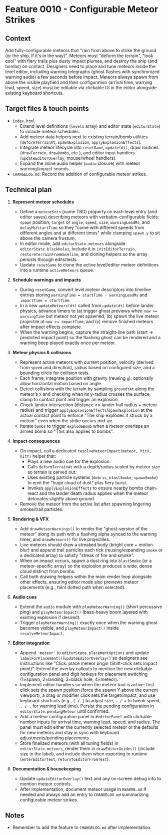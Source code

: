 # Feature 0010 - Configurable Meteor Strikes

## Context
Add fully-configurable meteors that "rain from above to strike the ground (or the ship, if it's in the way)". Meteors must "deform the terrain", "look cool" with fiery trails plus dusty impact plumes, and destroy the ship (and bombs) on contact. Designers need to place and tune meteors inside the level editor, including warning telegraphs (ghost flashes with synchronized warning audio) a few seconds before impact. Meteors always spawn from above the visible playfield and their configuration (arrival time, warning lead, speed, size) must be editable via clickable UI in the editor alongside existing keyboard shortcuts.

## Target files & touch points
- `index.html`
  - Extend level definitions (`levels` array) and editor state (`editorState`) to include meteor schedules.
  - Add meteor data helpers next to existing terrain/bomb utilities (`deformTerrainAt`, `spawnExplosion`, `applyExplosionEffects`).
  - Integrate meteor lifecycle into `resetGame`, `update(dt)`, draw routines (`drawTerrain`, `drawBombs`, etc.), and editor input handlers (`updateEditorOverlay`, mouse/wheel handlers).
  - Expand the inline audio helper (`audio` closure) with meteor warning/impact sounds.
- `CHANGELOG.md`: Record the addition of configurable meteor strikes.

## Technical plan
1. **Represent meteor schedules**
   - Define a `meteorSets` (name TBD) property on each level entry (and editor saves) describing meteors with verbatim-configurable fields: `spawn` position, `target` or `angle`, `speed`, `size`, `warningLeadMs`, and `delayMs`/`startTime` so they "come with different speeds from different angles and at different times" while clamping `spawn.y` to sit above the camera frustum.
   - In editor mode, add `editorState.meteors` alongside `editorState.blackHoles`, include it in `initEditorTerrain`, `restoreTerrainFromBaseline`, and cloning helpers so the array persists through edits/tests.
   - Update `resetGame` to clone the active level/editor meteor definitions into a runtime `activeMeteors` queue.

2. **Schedule warnings and impacts**
   - During `resetGame`, convert level meteor descriptors into timeline entries storing `warningTime = startTime - warningLeadMs` and `impactTime = startTime`.
   - In a new `updateMeteors(dt)` called from `update(dt)` before lander physics, advance timers to (a) trigger ghost previews when `now >= warningTime` but meteor not yet spawned, (b) spawn the live meteor projectile at `now >= impactTime`, and (c) remove finished meteors after impact effects complete.
   - When the warning begins, capture the straight-line path (start → predicted impact point) so the flashing ghost can be rendered and a warning beep played exactly once per meteor.

3. **Meteor physics & collisions**
   - Represent active meteors with current position, velocity (derived from `speed` and direction), radius based on configured size, and a bounding circle for collision tests.
   - Each frame, integrate position with gravity (reusing `g`), optionally allow horizontal motion based on angle.
   - Detect collisions with the terrain by sampling `groundYAt` along the meteor’s x and checking when its y-radius crosses the surface; clamp to contact point and trigger an explosion.
   - Check lander intersection (distance <= lander hull radius + meteor radius) and trigger `applyExplosionEffects`/`spawnExplosion` at the actual contact point to enforce "The ship explodes if struck by a meteor" even when the strike occurs mid-air.
   - Iterate `bombs` to trigger `explodeBomb` when a meteor overlaps an armed bomb so "This also applies to bombs".

4. **Impact consequences**
   - On impact, call a dedicated `resolveMeteorImpact(meteor, hitX, hitY)` helper that:
     - Plays a new audio cue for the explosion.
     - Calls `deformTerrainAt` with a depth/radius scaled by meteor size so terrain is carved out.
     - Uses existing particle systems (`debris`, `blastSmoke`, `spawnSmoke`) to emit the "huge cloud of dust" plus fiery burst.
     - Invokes `applyExplosionEffects` to ensure nearby bombs chain-react and the lander death radius applies when the meteor detonates slightly above ground.
   - Remove the meteor from the active list after spawning lingering smoke/trail particles.

5. **Rendering & VFX**
   - Add `drawMeteorWarnings()` to render the "ghost-version of the meteor" along its path with a flashing alpha synced to the warning timer, and `drawMeteors()` for live projectiles.
   - Live meteors should draw a streaked body (bright core + motion blur) and append trail particles each tick (reusing/expanding `smoke` or a dedicated array) to satisfy "streak of fire and smoke".
   - When an impact occurs, spawn a dust ring into `blastSmoke` (or a meteor-specific array) so the explosion produces a wide, dense cloud distinct from bombs.
   - Call both drawing helpers within the main render loop alongside other effects, ensuring editor mode also previews meteor placements (e.g., faint dotted path when selected).

6. **Audio cues**
   - Extend the `audio` module with `playMeteorWarning()` (short percussive ping) and `playMeteorImpact()` (bass-heavy boom layered with existing explosion if desired).
   - Trigger `playMeteorWarning()` exactly once when the warning ghost becomes visible, and `playMeteorImpact()` inside `resolveMeteorImpact`.

7. **Editor integration**
   - Append `'meteor'` to `editorState.placementOptions` and update `labelForPlacement()`/`updateEditorOverlay()` so designers see instructions like "Click: place meteor origin (Shift-click sets impact point)". Extend the overlay callouts to mention the new clickable configuration panel and digit hotkeys for placement switching (1=spawn, 2=landing, 3=black hole, 4=meteor).
   - Implement editor handlers so when the meteor tool is active: first click sets the spawn position (force the spawn Y above the current viewport), a drag or modifier click sets the target/impact, and use keyboard shortcuts (e.g., `[ / ]` to adjust size, `- / =` to tweak speed, `, / .` for warning lead time). Persist the pending configuration in `editorState.pendingMeteor` until confirmed.
   - Add a meteor configuration panel in `#editorPanel` with clickable number inputs for arrival time, warning lead, speed, and radius. The panel must edit either the currently selected meteor or the defaults for new meteors and stay in sync with keyboard adjustments/pending placements.
   - Store finalized meteors (with all tuning fields) in `editorState.meteors`, render them in `drawEditorGuides()` (include size in the label), and include them when exporting to runtime (`enterEditorTest`, `returnToEditorFromTest`).

8. **Documentation & housekeeping**
   - Update `updateEditorOverlay()` text and any on-screen debug info to mention meteor controls.
   - After implementation, document meteor usage in `README.md` if needed and always add an entry to `CHANGELOG.md` summarizing configurable meteor strikes.

## Notes
- Remember to add the feature to `CHANGELOG.md` after implementation.

